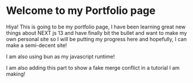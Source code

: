 # Welcome to my Portfolio page
Hiya! This is going to be my portfolio page, I have been learning great new things about NEXT js 13 and have finally bit the bullet and want to make my own personal site so I will be putting my progress here and hopefully, I can make a semi-decent site!

I am also using bun as my javascript runtime! 

I am also adding this part to show a fake merge conflict in a tutorial I am making!
